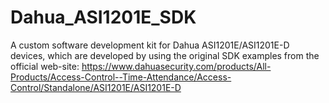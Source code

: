 # Dahua_ASI1201E_SDK
A custom software development kit for Dahua ASI1201E/ASI1201E-D devices, which are developed by using the original SDK examples from the official web-site: https://www.dahuasecurity.com/products/All-Products/Access-Control--Time-Attendance/Access-Control/Standalone/ASI1201E/ASI1201E-D
